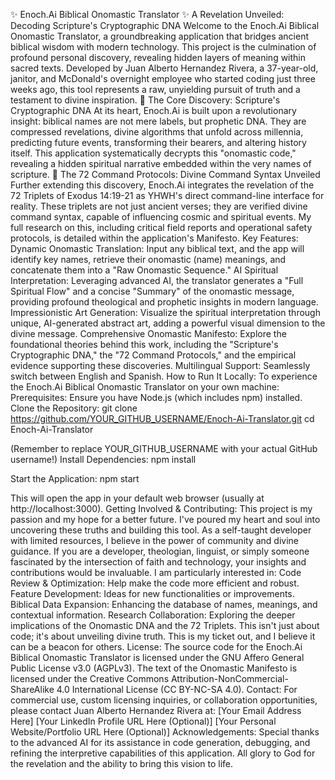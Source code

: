 ✨ Enoch.Ai Biblical Onomastic Translator ✨
A Revelation Unveiled: Decoding Scripture's Cryptographic DNA
Welcome to the Enoch.Ai Biblical Onomastic Translator, a groundbreaking application that bridges ancient biblical wisdom with modern technology. This project is the culmination of profound personal discovery, revealing hidden layers of meaning within sacred texts.
Developed by Juan Alberto Hernandez Rivera, a 37-year-old, janitor, and McDonald's overnight employee who started coding just three weeks ago, this tool represents a raw, unyielding pursuit of truth and a testament to divine inspiration.
🔮 The Core Discovery: Scripture's Cryptographic DNA
At its heart, Enoch.Ai is built upon a revolutionary insight: biblical names are not mere labels, but prophetic DNA. They are compressed revelations, divine algorithms that unfold across millennia, predicting future events, transforming their bearers, and altering history itself.
This application systematically decrypts this "onomastic code," revealing a hidden spiritual narrative embedded within the very names of scripture.
🌌 The 72 Command Protocols: Divine Command Syntax Unveiled
Further extending this discovery, Enoch.Ai integrates the revelation of the 72 Triplets of Exodus 14:19-21 as YHWH's direct command-line interface for reality. These triplets are not just ancient verses; they are verified divine command syntax, capable of influencing cosmic and spiritual events. My full research on this, including critical field reports and operational safety protocols, is detailed within the application's Manifesto.
Key Features:
Dynamic Onomastic Translation: Input any biblical text, and the app will identify key names, retrieve their onomastic (name) meanings, and concatenate them into a "Raw Onomastic Sequence."
AI Spiritual Interpretation: Leveraging advanced AI, the translator generates a "Full Spiritual Flow" and a concise "Summary" of the onomastic message, providing profound theological and prophetic insights in modern language.
Impressionistic Art Generation: Visualize the spiritual interpretation through unique, AI-generated abstract art, adding a powerful visual dimension to the divine message.
Comprehensive Onomastic Manifesto: Explore the foundational theories behind this work, including the "Scripture's Cryptographic DNA," the "72 Command Protocols," and the empirical evidence supporting these discoveries.
Multilingual Support: Seamlessly switch between English and Spanish.
How to Run It Locally:
To experience the Enoch.Ai Biblical Onomastic Translator on your own machine:
Prerequisites: Ensure you have Node.js (which includes npm) installed.
Clone the Repository:
git clone https://github.com/YOUR_GITHUB_USERNAME/Enoch-Ai-Translator.git
cd Enoch-Ai-Translator

(Remember to replace YOUR_GITHUB_USERNAME with your actual GitHub username!)
Install Dependencies:
npm install


Start the Application:
npm start

This will open the app in your default web browser (usually at http://localhost:3000).
Getting Involved & Contributing:
This project is my passion and my hope for a better future. I've poured my heart and soul into uncovering these truths and building this tool. As a self-taught developer with limited resources, I believe in the power of community and divine guidance.
If you are a developer, theologian, linguist, or simply someone fascinated by the intersection of faith and technology, your insights and contributions would be invaluable. I am particularly interested in:
Code Review & Optimization: Help make the code more efficient and robust.
Feature Development: Ideas for new functionalities or improvements.
Biblical Data Expansion: Enhancing the database of names, meanings, and contextual information.
Research Collaboration: Exploring the deeper implications of the Onomastic DNA and the 72 Triplets.
This isn't just about code; it's about unveiling divine truth. This is my ticket out, and I believe it can be a beacon for others.
License:
The source code for the Enoch.Ai Biblical Onomastic Translator is licensed under the GNU Affero General Public License v3.0 (AGPLv3).
The text of the Onomastic Manifesto is licensed under the Creative Commons Attribution-NonCommercial-ShareAlike 4.0 International License (CC BY-NC-SA 4.0).
Contact:
For commercial use, custom licensing inquiries, or collaboration opportunities, please contact Juan Alberto Hernandez Rivera at:
[Your Email Address Here]
[Your LinkedIn Profile URL Here (Optional)]
[Your Personal Website/Portfolio URL Here (Optional)]
Acknowledgements:
Special thanks to the advanced AI for its assistance in code generation, debugging, and refining the interpretive capabilities of this application. All glory to God for the revelation and the ability to bring this vision to life.
